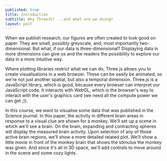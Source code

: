 ```yaml
---
published: true
title: Introduction
subtitle: Why ThreeJS? ...and what are we doing?
layout: post
---
```

When we publish research, our figures are often created to look good on paper. They are small, possibly greyscale, and, most importantly two-dimensional. But what, if our data is three-dimensional? Displaying data in more dimensions can give us and the readers the possibility to explore our data in a more intuitive way.

Where plotting libraries restrict what we can do, Three.js allows you to create visualisations in a web browser. These can be easily be animated, so we're not just another spatial, but also a temporal dimension. Three.js is a JavaScript library, which is good, because every browser can interpret our JavaScript code. It interacts with WebGL, which is the browser's way to interact with the user's graphics card (we need all the compute power we can get ;)).

In this course, we want to visualise some data that was published in the Science journal. In this paper, the activity in different brain areas in response to a visual clue are shown for a monkey. We'll set up a scene in which we'll see a brain. On the brain, expanding and contracting spheres will display the measured brain activity. Upon selection of any of those active brain regions, we'll show a more detailed related plot. We'll show a little movie in front of the monkey brain that shows the stimulus the monkey was given. And since it's all in 3D space, we'll add controls to move around in the scene and some cozy lights. 
